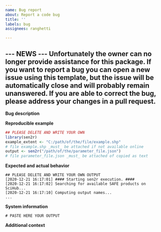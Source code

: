 ```yaml
---
name: Bug report
about: Report a code bug
title: ''
labels: bug
assignees: ranghetti

---
```


--- NEWS ---
Unfortunately the owner can no longer provide assistance for this package.
If you want to report a bug you can open a new issue using this template,
but the issue will be automatically close and will probably remain unanswered.
If you are able to correct the bug, please address your changes in a pull request.
---

<!--

Use this template to report a bug. Please use this method instead than sending private email to the authors. In case you are not sure if your error is due to a code bug, please open the "Help needed" template.

Before opening a new issue please check if the problem was already been mentioned (if so but the found issue is closed, open a new issue citing the old task instead than reopening it).

Ensure that your {sen2r} version is update with the newest GitHub main branch:
install.packages("remotes")
remotes::install_github("ranghetti/sen2r")

Please take particular care with code reproducibility (follow indications provided in the template).
-->

**Bug description**
<!-- Add here a clear and concise description of what the bug is. -->

**Reproducible example**
<!-- Please provide here a reproducible example in the chunk below. -->

```r
## PLEASE DELETE AND WRITE YOUR OWN
library(sen2r)
example_extent <- "C:/path/of/the/file/example.shp"
# file example.shp _must_ be attached if not available online
output <- sen2r("/path/of/the/parameter_file.json")
# file parameter_file.json _must_ be attached of copied as text
```

**Expected and actual behavior**
<!-- Provide here the full output of the provided example and describe what is going wrong- -->

```
## PLEASE DELETE AND WRITE YOUR OWN OUTPUT
[2020-12-21 16:17:01] #### Starting sen2r execution. ####
[2020-12-21 16:17:02] Searching for available SAFE products on SciHub...
[2020-12-21 16:17:10] Computing output names...
...
```

**System information**
<!-- Provide here the output of the following R commands:
sessionInfo()
packageVersion("sen2r")
sen2r::load_binpaths()
 -->

```
# PASTE HERE YOUR OUTPUT
```

**Additional context**
<!-- Add here any other context about the problem here (for example, the content of the output folder in case the error appears during a subsequent code execution. -->
